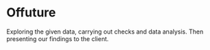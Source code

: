 # Offuture
 Exploring the given data, carrying out checks and data analysis. Then presenting our findings to the client.

